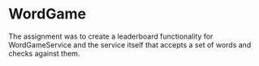 # WordGame

The assignment was to create a leaderboard functionality for WordGameService and the service itself that accepts a set of words and checks against them.
